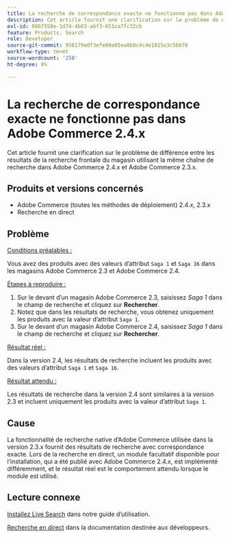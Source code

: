```yaml
---
title: La recherche de correspondance exacte ne fonctionne pas dans Adobe Commerce 2.4.x
description: Cet article fournit une clarification sur le problème de différence entre les résultats de la recherche frontale du magasin utilisant la même chaîne de recherche dans Adobe Commerce 2.4.x et Adobe Commerce 2.3.x.
exl-id: 0867558e-1d74-4b83-abf3-651ca7fc32cb
feature: Products, Search
role: Developer
source-git-commit: 958179e0f3efe08e65ea8b0c4c4e1015e3c5bb76
workflow-type: tm+mt
source-wordcount: '258'
ht-degree: 0%

---
```


# La recherche de correspondance exacte ne fonctionne pas dans Adobe Commerce 2.4.x

Cet article fournit une clarification sur le problème de différence entre les résultats de la recherche frontale du magasin utilisant la même chaîne de recherche dans Adobe Commerce 2.4.x et Adobe Commerce 2.3.x.

## Produits et versions concernés

- Adobe Commerce (toutes les méthodes de déploiement) 2.4.x, 2.3.x
- Recherche en direct

## Problème

<u>Conditions préalables :</u>

Vous avez des produits avec des valeurs d’attribut `Saga 1` et `Saga 16` dans les magasins Adobe Commerce 2.3 et Adobe Commerce 2.4.

<u>Étapes à reproduire :</u>

1. Sur le devant d’un magasin Adobe Commerce 2.3, saisissez *Saga 1* dans le champ de recherche et cliquez sur **Rechercher**.
1. Notez que dans les résultats de recherche, vous obtenez uniquement les produits avec la valeur d’attribut `Saga 1`.
1. Sur le devant d’un magasin Adobe Commerce 2.4, saisissez *Saga 1* dans le champ de recherche et cliquez sur **Rechercher**.

<u>Résultat réel :</u>

Dans la version 2.4, les résultats de recherche incluent les produits avec des valeurs d’attribut `Saga 1` et `Saga 16`.

<u>Résultat attendu :</u>

Les résultats de recherche dans la version 2.4 sont similaires à la version 2.3 et incluent uniquement les produits avec la valeur d’attribut `Saga 1`.

## Cause

La fonctionnalité de recherche native d’Adobe Commerce utilisée dans la version 2.3.x fournit des résultats de recherche avec correspondance exacte. Lors de la recherche en direct, un module facultatif disponible pour l’installation, qui a été publié avec Adobe Commerce 2.4.x, est implémenté différemment, et le résultat réel est le comportement attendu lorsque le module est utilisé.

## Lecture connexe

[Installez Live Search](https://experienceleague.adobe.com/docs/commerce-merchant-services/live-search/onboard/install.html) dans notre guide d’utilisation.

[Recherche en direct](https://devdocs.magento.com/live-search/overview.html?itm_source=devdocs&amp;itm_medium=search_page&amp;itm_campaign=federated_search&amp;itm_term=Live%20Search) dans la documentation destinée aux développeurs.
